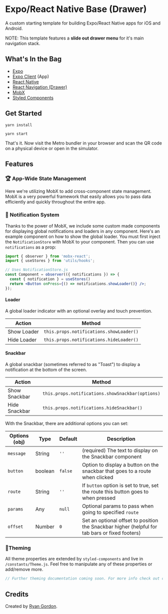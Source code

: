 # Expo/React Native Base (Drawer)

A custom starting template for building Expo/React Native apps for iOS and Android.

NOTE: This template features a **slide out drawer menu** for it's main navigation stack.

## What's In the Bag

- [Expo](https://expo.io/)
- [Expo Client](https://expo.io/tools) (App)
- [React Native](https://facebook.github.io/react-native/)
- [React Navigation (Drawer)](https://reactnavigation.org/)
- [MobX](https://mobx.js.org/README.html)
- [Styled Components](https://www.styled-components.com/)

## Get Started

```
yarn install
```

```
yarn start
```

That's it. Now visit the Metro bundler in your browser and scan the QR code on a physical device or open in the simulator.

## Features

### 🏆 App-Wide State Management

Here we're utilizing MobX to add cross-component state management. MobX is a very powerful framework that easily allows you to pass data efficiently and quickly throughout the entire app.

### 🧩 Notification System

Thanks to the power of MobX, we include some custom made components for displaying global notifications and loaders in any component. Here's an example component on how to show the global loader. You must first inject the `NotificationStore` with MobX to your component. Then you can use `notifications` as a prop:

```jsx
import { observer } from 'mobx-react';
import { useStores } from 'utils/hooks';

// Uses NotificationStore.js
const Component = observer(({ notifications }) => {
  const { notification } = useStores()
  return <Button onPress={() => notifications.showLoader()} />;
});
```

#### Loader

A global loader indicator with an optional overlay and touch prevention.

| Action      | Method                                  |
| ----------- | --------------------------------------- |
| Show Loader | `this.props.notifications.showLoader()` |
| Hide Loader | `this.props.notifications.hideLoader()` |

#### Snackbar

A global snackbar (sometimes referred to as "Toast") to display a notification at the bottom of the screen.

| Action        | Method                                           |
| ------------- | ------------------------------------------------ |
| Show Snackbar | `this.props.notifications.showSnackbar(options)` |
| Hide Snackbar | `this.props.notifications.hideSnackbar()`        |

With the Snackbar, there are additional options you can set:

| Options (obj) | Type    | Default | Description                                                                                    |
| ------------- | ------- | ------- | ---------------------------------------------------------------------------------------------- |
| `message`        | String  | `''`    | (required) The text to display on the Snackbar component                                       |
| `button`      | boolean | `false` | Option to display a button on the snackbar that goes to a route when clicked                   |
| `route`       | String  | `''`    | If `button` option is set to true, set the route this button goes to when pressed              |
| `params`      | Any     | `null`  | Optional params to pass when going to specified `route`                                        |
| `offset`      | Number  | `0`     | Set an optional offset to position the Snackbar higher (helpful for tab bars or fixed footers) |

### 🎨Theming

All theme properties are extended by `styled-components` and live in `/constants/Theme.js`. Feel free to manipulate any of these properties or add/remove more.

```jsx
// Further theming documentation coming soon. For more info check out constants/Theme.js
```

## Credits

Created by [Ryan Gordon](https://github.com/supryan).

